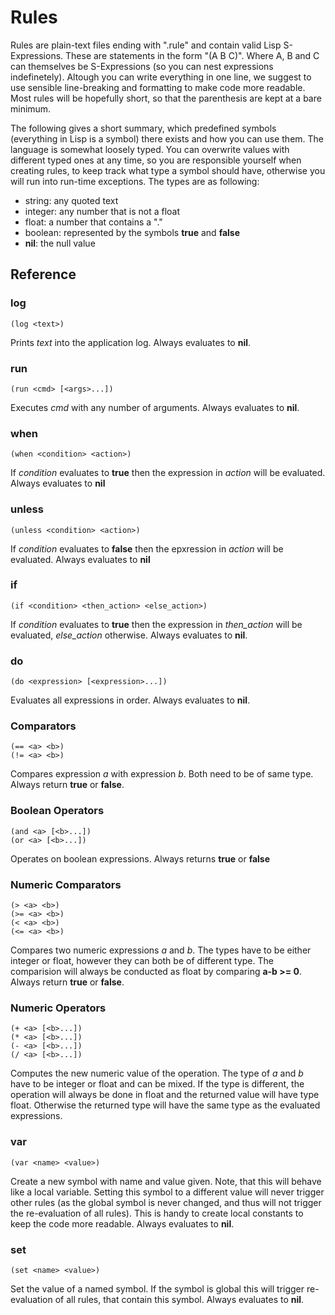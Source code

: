 # Rules

Rules are plain-text files ending with ".rule" and contain valid Lisp S-Expressions. These are statements in the form "(A B C)". Where A, B and C can themselves be S-Expressions (so you can nest expressions indefinetely). Altough you can write everything in one line, we suggest to use sensible line-breaking and formatting to make code more readable. Most rules will be hopefully short, so that the parenthesis are kept at a bare minimum.

The following gives a short summary, which predefined symbols (everything in Lisp is a symbol) there exists and how you can use them. The language is somewhat loosely typed. You can overwrite values with different typed ones at any time, so you are responsible yourself when creating rules, to keep track what type a symbol should have, otherwise you will run into run-time exceptions. The types are as following:

* string: any quoted text
* integer: any number that is not a float
* float: a number that contains a "."
* boolean: represented by the symbols **true** and **false**
* **nil**: the null value

## Reference

### log

    (log <text>)

Prints *text* into the application log. Always evaluates to **nil**.

### run

    (run <cmd> [<args>...])

Executes *cmd* with any number of arguments. Always evaluates to **nil**.

### when

    (when <condition> <action>)

If *condition* evaluates to **true** then the expression in *action* will be evaluated. Always evaluates to **nil**

### unless

    (unless <condition> <action>)

If *condition* evaluates to **false** then the epxression in *action* will be evaluated. Always evaluates to **nil**

### if

    (if <condition> <then_action> <else_action>)

If *condition* evaluates to **true** then the expression in *then_action* will be evaluated, *else_action* otherwise. Always evaluates to **nil**.

### do

    (do <expression> [<expression>...])

Evaluates all expressions in order. Always evaluates to **nil**.

### Comparators

    (== <a> <b>)
    (!= <a> <b>)

Compares expression *a* with expression *b*. Both need to be of same type. Always return **true** or **false**.

### Boolean Operators

    (and <a> [<b>...])
    (or <a> [<b>...])

Operates on boolean expressions. Always returns **true** or **false**

### Numeric Comparators

    (> <a> <b>)
    (>= <a> <b>)
    (< <a> <b>)
    (<= <a> <b>)

Compares two numeric expressions *a* and *b*. The types have to be either integer or float, however they can both be of different type. The comparision will always be conducted as float by comparing **a-b >= 0**. Always return **true** or **false**.

### Numeric Operators

    (+ <a> [<b>...])
    (* <a> [<b>...])
    (- <a> [<b>...])
    (/ <a> [<b>...])

Computes the new numeric value of the operation. The type of *a* and *b* have to be integer or float and can be mixed. If the type is different, the operation will always be done in float and the returned value will have type float. Otherwise the returned type will have the same type as the evaluated expressions.

### var

    (var <name> <value>)

Create a new symbol with name and value given. Note, that this will behave like a local variable. Setting this symbol to a different value will never trigger other rules (as the global symbol is never changed, and thus will not trigger the re-evaluation of all rules). This is handy to create local constants to keep the code more readable. Always evaluates to **nil**.

### set

    (set <name> <value>)

Set the value of a named symbol. If the symbol is global this will trigger re-evaluation of all rules, that contain this symbol. Always evaluates to **nil**.
